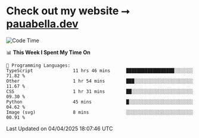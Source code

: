 # Check out my website ⭢ [pauabella.dev](https://pauabella.dev)

<!--START_SECTION:waka-->
![Code Time](http://img.shields.io/badge/Code%20Time-4%2C291%20hrs%207%20mins-blue)

📊 **This Week I Spent My Time On** 

```text
💬 Programming Languages: 
TypeScript               11 hrs 46 mins      ██████████████████░░░░░░░   71.82 % 
Other                    1 hr 54 mins        ███░░░░░░░░░░░░░░░░░░░░░░   11.67 % 
CSS                      1 hr 31 mins        ██░░░░░░░░░░░░░░░░░░░░░░░   09.30 % 
Python                   45 mins             █░░░░░░░░░░░░░░░░░░░░░░░░   04.62 % 
Image (svg)              8 mins              ░░░░░░░░░░░░░░░░░░░░░░░░░   00.91 % 
```


 Last Updated on 04/04/2025 18:07:46 UTC
<!--END_SECTION:waka-->
